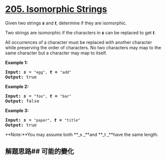 # [205. Isomorphic Strings](https://leetcode-cn.com/problems/isomorphic-strings/)
Given two strings **_s_** and **_t_**, determine if they are isomorphic.

Two strings are isomorphic if the characters in **_s_** can be replaced to get **_t_**.

All occurrences of a character must be replaced with another character while preserving the order of characters. No two characters may map to the same character but a character may map to itself.

**Example 1:**


<pre><strong>Input:</strong> <b><i>s</i></b> = <code>&#34;egg&#34;, </code><b><i>t = </i></b><code>&#34;add&#34;</code>
<strong>Output:</strong> true
</pre>

**Example 2:**


<pre><strong>Input:</strong> <b><i>s</i></b> = <code>&#34;foo&#34;, </code><b><i>t = </i></b><code>&#34;bar&#34;</code>
<strong>Output:</strong> false</pre>

**Example 3:**


<pre><strong>Input:</strong> <b><i>s</i></b> = <code>&#34;paper&#34;, </code><b><i>t = </i></b><code>&#34;title&#34;</code>
<strong>Output:</strong> true</pre>

**Note:**You may assume both **_s _**and **_t _**have the same length.
## 解题思路## 可能的變化